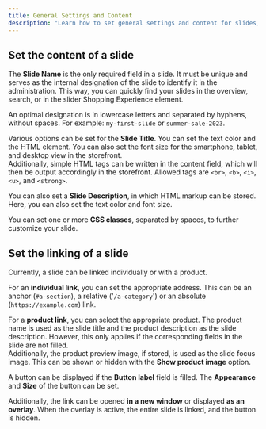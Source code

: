 ```yaml
---
title: General Settings and Content
description: "Learn how to set general settings and content for slides, including title, description, and linking options."
---
```


## Set the content of a slide

The **Slide Name** is the only required field in a slide. It must be unique and serves as the internal designation of the slide to identify it in the administration. This way, you can quickly find your slides in the overview, search, or in the slider Shopping Experience element.

An optimal designation is in lowercase letters and separated by hyphens, without spaces. For example: `my-first-slide` or `summer-sale-2023`.

Various options can be set for the **Slide Title**. You can set the text color and the HTML element. You can also set the font size for the smartphone, tablet, and desktop view in the storefront.  
Additionally, simple HTML tags can be written in the content field, which will then be output accordingly in the storefront. Allowed tags are `<br>`, `<b>`, `<i>`, `<u>`, and `<strong>`.  

You can also set a **Slide Description**, in which HTML markup can be stored. Here, you can also set the text color and font size.

You can set one or more **CSS classes**, separated by spaces, to further customize your slide.

## Set the linking of a slide

Currently, a slide can be linked individually or with a product.

For an **individual link**, you can set the appropriate address. This can be an anchor (`#a-section`), a relative ('`/a-category`') or an absolute (`https://example.com`) link.

For a **product link**, you can select the appropriate product. The product name is used as the slide title and the product description as the slide description. However, this only applies if the corresponding fields in the slide are not filled.  
Additionally, the product preview image, if stored, is used as the slide focus image. This can be shown or hidden with the **Show product image** option.

A button can be displayed if the **Button label** field is filled. The **Appearance** and **Size** of the button can be set.

Additionally, the link can be opened **in a new window** or displayed **as an overlay**. When the overlay is active, the entire slide is linked, and the button is hidden.
